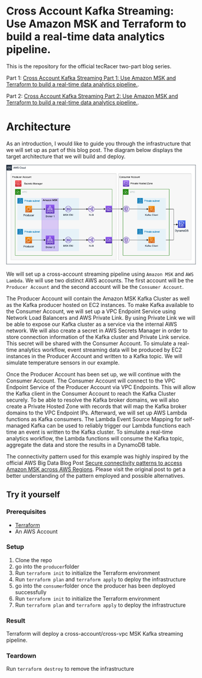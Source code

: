 # Cross Account Kafka Streaming: Use Amazon MSK and Terraform to build a real-time data analytics pipeline.

This is the repository for the official tecRacer two-part blog series.

Part 1: [Cross Account Kafka Streaming Part 1: Use Amazon MSK and Terraform to build a real-time data analytics pipeline.](https://www.tecracer.com/blog/2023/05/cross-account-kafka-streaming-part-1-use-amazon-msk-and-terraform-to-build-a-real-time-data-analytics-pipeline..html).

Part 2: [Cross Account Kafka Streaming Part 2: Use Amazon MSK and Terraform to build a real-time data analytics pipeline.](https://www.tecracer.com/blog/2023/05/cross-account-kafka-streaming-part-2-use-amazon-msk-and-terraform-to-build-a-real-time-data-analytics-pipeline..html).

# Architecture

As an introduction, I would like to guide you through the infrastructure that we will set up as part of this blog post. The diagram below displays the target architecture that we will build and deploy.

![Architecture](media/architecture.png)

We will set up a cross-account streaming pipeline using `Amazon MSK` and `AWS Lambda`. We will use two distinct AWS accounts. The first account will be the `Producer Account` and the second account will be the `Consumer Account`.

The Producer Account will contain the Amazon MSK Kafka Cluster as well as the Kafka producer hosted on EC2 instances. To make Kafka available to the Consumer Account, we will set up a VPC Endpoint Service using Network Load Balancers and AWS Private Link. By using Private Link we will be able to expose our Kafka cluster as a service via the internal AWS network. We will also create a secret in AWS Secrets Manager in order to store connection information of the Kafka cluster and Private Link service. This secret will be shared with the Consumer Account. To simulate a real-time analytics workflow, event streaming data will be produced by EC2 instances in the Producer Account and written to a Kafka topic. We will simulate temperature sensors in our example.

Once the Producer Account has been set up, we will continue with the Consumer Account. The Consumer Account will connect to the VPC Endpoint Service of the Producer Account via VPC Endpoints. This will allow the Kafka client in the Consumer Account to reach the Kafka Cluster securely. To be able to resolve the Kafka broker domains, we will also create a Private Hosted Zone with records that will map the Kafka broker domains to the VPC Endpoint IPs. Afterward, we will set up AWS Lambda functions as Kafka consumers. The Lambda Event Source Mapping for self-managed Kafka can be used to reliably trigger our Lambda functions each time an event is written to the Kafka cluster. To simulate a real-time analytics workflow, the Lambda functions will consume the Kafka topic, aggregate the data and store the results in a DynamoDB table.

The connectivity pattern used for this example was highly inspired by the official AWS Big Data Blog Post [Secure connectivity patterns to access Amazon MSK across AWS Regions](https://aws.amazon.com/blogs/big-data/secure-connectivity-patterns-to-access-amazon-msk-across-aws-regions/). Please visit the original post to get a better understanding of the pattern employed and possible alternatives.

## Try it yourself

### Prerequisites

- [Terraform](https://developer.hashicorp.com/terraform/downloads)
- An AWS Account

### Setup

1. Clone the repo
2. go into the `producer`folder
3. Run `terraform init` to initialize the Terraform environment
4. Run `terraform plan` and `terraform apply` to deploy the infrastructure
5. go into the `consumer`folder once the producer has been deployed successfully
6. Run `terraform init` to initialize the Terraform environment
7. Run `terraform plan` and `terraform apply` to deploy the infrastructure

### Result

Terraform will deploy a cross-account/cross-vpc MSK Kafka streaming pipeline.

### Teardown

Run `terraform destroy` to remove the infrastructure
